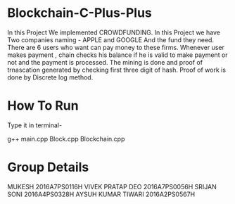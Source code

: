 # Blockchain-C-Plus-Plus
In this Project We implemented  CROWDFUNDING.
In this Project we have Two companies naming  - APPLE and GOOGLE
And the fund they need.
There are 6 users who want can pay money to these firms.
Whenever user makes payment , chain checks his balance if he is valid to make payment or not and the payment is processed.
The mining is done and proof of trnascation generated by checking first three digit of hash.
Proof of work is done by Discrete log method.


# How To Run
Type it in terminal-

g++ main.cpp Block.cpp Blockchain.cpp

# Group Details
MUKESH                          2016A7PS0116H
VIVEK PRATAP DEO                2016A7PS0056H
SRIJAN SONI                     2016A4PS0328H
AYSUH KUMAR TIWARI              2016A2PS0567H
